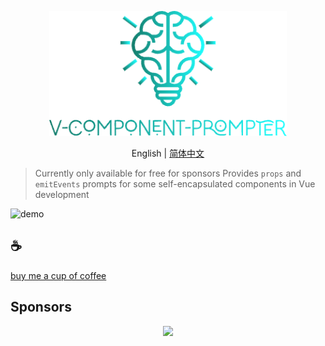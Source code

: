 <p align="center">
<img height="200" src="./assets/kv.png" alt="v component prompter">
</p>
<p align="center"> English | <a href="./README_zh.md">简体中文</a></p>

>Currently only available for free for sponsors
Provides `props` and `emitEvents` prompts for some self-encapsulated components in Vue development


![demo](/assets/demo.gif)

## :coffee:

[buy me a cup of coffee](https://github.com/Simon-He95/sponsor)


## Sponsors

<p align="center">
  <a href="https://cdn.jsdelivr.net/gh/Simon-He95/sponsor/sponsors.svg">
    <img src="https://cdn.jsdelivr.net/gh/Simon-He95/sponsor/sponsors.png"/>
  </a>
</p>

